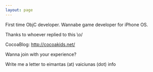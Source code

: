 ```yaml
---
layout: page
---
```


First time ObjC developer. Wannabe game developer for iPhone OS.

Thanks to whoever replied to this \o/

CocoaBlog: http://cocoakids.net/

Wanna join with your experience? 

Write me a letter to eimantas (at) vaiciunas (dot) info
